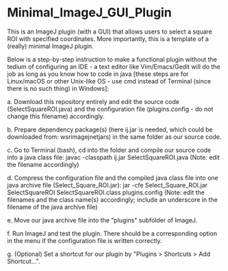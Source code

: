 # Minimal_ImageJ_GUI_Plugin
This is an ImageJ plugin (with a GUI) that allows users to select a square ROI with specified coordinates. More importantly, this is a template of a (really) minimal ImageJ plugin.

Below is a step-by-step instruction to make a functional plugin without the tedium of configuring an IDE - a text editor like Vim/Emacs/Gedit will do the job as long as you know how to code in java [these steps are for Linux/macOS or other Unix-like OS - use cmd instead of Terminal (since there is no such thing) in Windows]:

a. Download this repository entirely and edit the source code (SelectSquareROI.java) and the configuration file (plugins.config - do not change this filename) accordingly.

b. Prepare dependency package(s) (here ij.jar is needed, which could be downloaded from: wsr<dot>imagej<dot>net<slash>jars) in the same folder as our source code.

c. Go to Terminal (bash), cd into the folder and compile our source code into a java class file:
javac -classpath ij.jar SelectSquareROI.java
(Note: edit the filename accordingly)

d. Compress the configuration file and the compiled java class file into one java archive file (Select_Square_ROI.jar):
jar -cfe Select_Square_ROI.jar SelectSquareROI SelectSquareROI.class plugins.config
(Note: edit the filenames and the class name(s) accordingly; include an underscore in the filename of the java archive file)

e. Move our java archive file into the "plugins" subfolder of ImageJ.

f. Run ImageJ and test the plugin. There should be a corresponding option in the menu if the configuration file is written correctly.

g. (Optional) Set a shortcut for our plugin by "Plugins > Shortcuts > Add Shortcut...".

